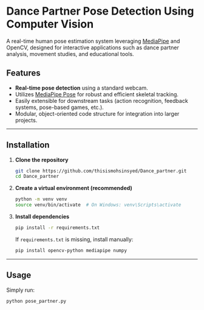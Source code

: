 # Dance Partner Pose Detection Using Computer Vision

A real-time human pose estimation system leveraging [MediaPipe](https://google.github.io/mediapipe/solutions/pose.html) and OpenCV, designed for interactive applications such as dance partner analysis, movement studies, and educational tools.

## Features

- **Real-time pose detection** using a standard webcam.
- Utilizes [MediaPipe Pose](https://google.github.io/mediapipe/solutions/pose.html) for robust and efficient skeletal tracking.
- Easily extensible for downstream tasks (action recognition, feedback systems, pose-based games, etc.).
- Modular, object-oriented code structure for integration into larger projects.

---

## Installation

1. **Clone the repository**
    ```bash
    git clone https://github.com/thisismohsinsyed/Dance_partner.git
    cd Dance_partner
    ```

2. **Create a virtual environment (recommended)**
    ```bash
    python -m venv venv
    source venv/bin/activate  # On Windows: venv\Scripts\activate
    ```

3. **Install dependencies**
    ```bash
    pip install -r requirements.txt
    ```

    If `requirements.txt` is missing, install manually:
    ```bash
    pip install opencv-python mediapipe numpy
    ```

---

## Usage

Simply run:

```bash
python pose_partner.py
